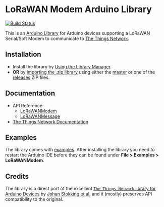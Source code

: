 # LoRaWAN Modem Arduino Library

[![Build Status](https://travis-ci.org/ttn-zh/arduino-lorawan-modem-lib.svg?branch=master)](https://travis-ci.org/ttn-zh/arduino-lorawan-modem-lib)

This is an [Arduino Library](https://www.arduino.cc/en/Guide/Libraries) for Arduino devices supporting a LoRaWAN Serial/Soft Modem to communicate to [The Things Network](https://www.thethingsnetwork.org).

## Installation

* Install the library by [Using the Library Manager](https://www.arduino.cc/en/Guide/Libraries#toc3)
* **OR** by [Importing the .zip library](https://www.arduino.cc/en/Guide/Libraries#toc4) using either the [master](https://github.com/ttn-zh/arduino-lorawan-modem-lib/archive/master.zip) or one of the [releases](https://github.com/ttn-zh/arduino-lorawan-modem-lib/releases) ZIP files.

## Documentation

* API Reference:
  * [LoRaWANModem](docs/LoRaWANModem.md)
  * [LoRaWANMessage](docs/LoRaWANMessage.md)
* [The Things Network Documentation](https://www.thethingsnetwork.org/docs/devices/arduino/)

## Examples

The library comes with [examples](examples). After installing the library you need to restart the Arduino IDE before they can be found under **File > Examples > LoRaWANModem**.

## Credits

The library is a direct port of the excellent [`The Things Network` library for Arduino Devices](https://github.com/TheThingsNetwork/arduino-device-lib) by [Johan Stokking et al](AUTHORS), and it (mostly) preserves API compatibility to the original.
